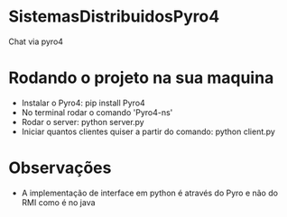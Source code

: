 # SistemasDistribuidosPyro4
Chat via pyro4

# Rodando o projeto na sua maquina
- Instalar o Pyro4: pip install Pyro4
- No terminal rodar o comando 'Pyro4-ns' 
- Rodar o server: python server.py
- Iniciar quantos clientes quiser a partir do comando: python client.py

# Observações 
- A implementação de interface em python é através do Pyro e não do RMI como é no java

